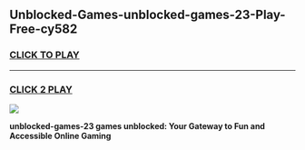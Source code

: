 
## Unblocked-Games-unblocked-games-23-Play-Free-cy582
<h3>
<a href="https://premium76.site?title=unblocked-games-23&ref=20A">CLICK TO PLAY</a></h3>
<hr>

<h3>
<a href="https://premium76.site?title=unblocked-games-23&ref=20A">CLICK 2 PLAY</a>
  
</h3>

<a href="https://premium76.site?title=unblocked-games-23&ref=20A"><img src="https://clearcache.store/games.png"></a>


**unblocked-games-23 games unblocked: Your Gateway to Fun and Accessible Online Gaming**
